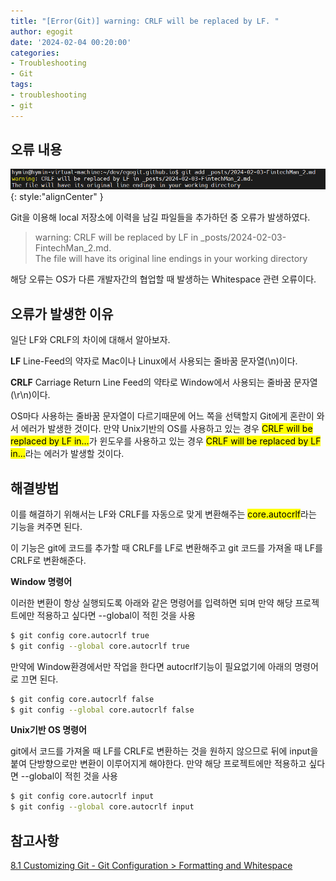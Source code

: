 ```yaml
---
title: "[Error(Git)] warning: CRLF will be replaced by LF. "
author: egogit
date: '2024-02-04 00:20:00'
categories:
- Troubleshooting
- Git
tags:
- troubleshooting
- git
---
```



## 오류 내용

![thumbnail](/assets/img/post/troubleshooting/240203-troubleshooting_1.png){: style:"alignCenter" }

Git을 이용해 local 저장소에 이력을 남길 파일들을 추가하던 중 오류가 발생하였다.

> warning: CRLF will be replaced by LF in _posts/2024-02-03-FintechMan_2.md. \
The file will have its original line endings in your working directory

해당 오류는 OS가 다른 개발자간의 협업할 때 발생하는 Whitespace 관련 오류이다.

## 오류가 발생한 이유

일단 LF와 CRLF의 차이에 대해서 알아보자.

**LF**
Line-Feed의 약자로 Mac이나 Linux에서 사용되는 줄바꿈 문자열(\n)이다.

**CRLF**
Carriage Return Line Feed의 약타로 Window에서 사용되는 줄바꿈 문자열(\r\n)이다.

OS마다 사용하는 줄바꿈 문자열이 다르기때문에 어느 쪽을 선택할지 Git에게 혼란이 와서 에러가 발생한 것이다.
만약 Unix기반의 OS를 사용하고 있는 경우 <mark>CRLF will be replaced by LF in…</mark>가 윈도우를 사용하고 있는 경우 <mark>CRLF will be replaced by LF in…</mark>라는 에러가 발생할 것이다.

## 해결방법

이를 해결하기 위해서는 LF와 CRLF를 자동으로 맞게 변환해주는 <mark>core.autocrlf</mark>라는 기능을 켜주면 된다.

이 기능은 git에 코드를 추가할 때 CRLF를 LF로 변환해주고 git 코드를 가져올 때 LF를 CRLF로 변환해준다.

**Window 명령어**

이러한 변환이 항상 실행되도록 아래와 같은 명령어를 입력하면 되며 만약 해당 프로젝트에만 적용하고 싶다면 --global이 적힌 것을 사용

```bash
$ git config core.autocrlf true
$ git config --global core.autocrlf true
```

만약에 Window환경에서만 작업을 한다면 autocrlf기능이 필요없기에 아래의 명령어로 끄면 된다.
```bash
$ git config core.autocrlf false
$ git config --global core.autocrlf false
```

**Unix기반 OS 명령어**

git에서 코드를 가져올 때 LF를 CRLF로 변환하는 것을 원하지 않으므로 뒤에 input을 붙여 단방향으로만 변환이 이루어지게 해야한다. 만약 해당 프로젝트에만 적용하고 싶다면 --global이 적힌 것을 사용

```bash
$ git config core.autocrlf input
$ git config --global core.autocrlf input
```

## 참고사항
[8.1 Customizing Git - Git Configuration > Formatting and Whitespace](https://git-scm.com/book/en/v2/Customizing-Git-Git-Configuration)